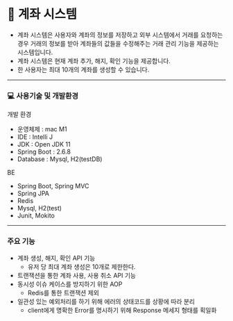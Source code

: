 # 📱 계좌 시스템
- 계좌 시스템은 사용자와 계좌의 정보를 저장하고 외부 시스템에서 거래를 요청하는 경우 거래의 정보를 받아 계좌들의 값들을 수정해주는 거래 관리 기능을 제공하는 시스템입니다.
- 계좌 시스템은 현재 계좌 추가, 해지, 확인 기능을 제공합니다.
 - 한 사용자는 최대 10개의 계좌를 생성할 수 있습니다.

---

### 💻 사용기술 및 개발환경

개발 환경
- 운영체제 : mac M1 
- IDE : Intelli J
- JDK : Open JDK 11
- Spring Boot : 2.6.8
- Database : Mysql, H2(testDB)

BE
- Spring Boot, Spring MVC
- Spring JPA
- Redis
- Mysql, H2(test)
- Junit, Mokito

---

### 주요 기능
- 계좌 생성, 해지, 확인 API 기능 
  - 유저 당 최대 계좌 생성은 10개로 제한한다.
- 트랜잭션을 통한 계좌 사용, 사용 취소 API 기능
- 동시성 이슈 케이스를 방지하기 위한 AOP
  - Redis를 통한 트랜잭션 제외
- 일관성 있는 예외처리를 하기 위해 에러의 상태코드를 상황에 따라 분리
  - client에게 명확한 Error를 명시하기 위해 Response 메세지 형태를 획일화
